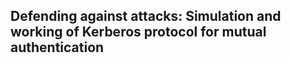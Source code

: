 ## Defending against attacks: Simulation and working of Kerberos protocol for mutual authentication

